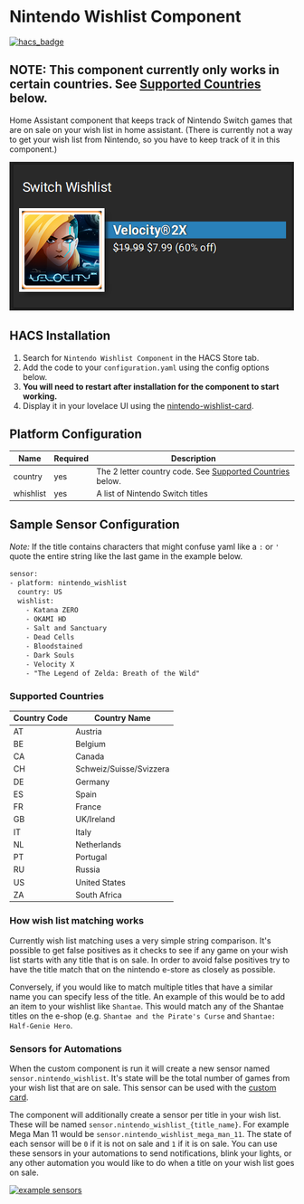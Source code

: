 # Nintendo Wishlist Component

[![hacs_badge](https://img.shields.io/badge/HACS-Default-orange.svg)](https://github.com/custom-components/hacs)

## NOTE: This component currently only works in certain countries.  See [Supported Countries](#supported-countries) below.

Home Assistant component that keeps track of Nintendo Switch games that are on
sale on your wish list in home assistant. (There is currently not a way to get your
wish list from Nintendo, so you have to keep track of it in this component.)

[![nitendo wishlist card](https://raw.githubusercontent.com/custom-cards/nintendo-wishlist-card/master/cover-art.png)](https://raw.githubusercontent.com/custom-cards/nintendo-wishlist-card/master/cover-art.png)

## HACS Installation

1. Search for `Nintendo Wishlist Component` in the HACS Store tab.
2. Add the code to your `configuration.yaml` using the config options below.
3. **You will need to restart after installation for the component to start working.**
4. Display it in your lovelace UI using the [nintendo-wishlist-card](https://github.com/custom-cards/nintendo-wishlist-card).

## Platform Configuration

|Name|Required|Description|
|-|-|-|
|country|yes|The 2 letter country code.  See [Supported Countries](#supported-countries) below.|
|whishlist|yes|A list of Nintendo Switch titles|

## Sample Sensor Configuration

*Note:* If the title contains characters that might confuse yaml like a `:` or `'` quote the entire string
like the last game in the example below.

    sensor:
    - platform: nintendo_wishlist
      country: US
      wishlist:
        - Katana ZERO
        - OKAMI HD
        - Salt and Sanctuary
        - Dead Cells
        - Bloodstained
        - Dark Souls
        - Velocity X
        - "The Legend of Zelda: Breath of the Wild"

### Supported Countries

|Country Code|Country Name|
|-|-|
|AT|Austria|
|BE|Belgium|
|CA|Canada|
|CH|Schweiz/Suisse/Svizzera|
|DE|Germany|
|ES|Spain|
|FR|France|
|GB|UK/Ireland|
|IT|Italy|
|NL|Netherlands|
|PT|Portugal|
|RU|Russia|
|US|United States|
|ZA|South Africa|


### How wish list matching works

Currently wish list matching uses a very simple string comparison.  It's
possible to get false positives as it checks to see if any game on your wish
list starts with any title that is on sale.  In order to avoid false positives
try to have the title match that on the nintendo e-store as closely as possible.

Conversely, if you would like to match multiple titles that have a similar name
you can specify less of the title.  An example of this would be to add an item
to your wishlist like `Shantae`.  This would match any of the Shantae titles on
the e-shop (e.g. `Shantae and the Pirate's Curse` and `Shantae: Half-Genie Hero`.

### Sensors for Automations

When the custom component is run it will create a new sensor named `sensor.nintendo_wishlist`.
It's state will be the total number of games from your wish list that are on sale.
This sensor can be used with the [custom card](https://github.com/custom-cards/nintendo-wishlist-card).

The component will additionally create a sensor per title in your wish list.  These
will be named `sensor.nintendo_wishlist_{title_name}`.  For example Mega Man 11
would be `sensor.nintendo_wishlist_mega_man_11`.  The state of each sensor will
be `0` if it is not on sale and `1` if it is on sale.  You can use these sensors
in your automations to send notifications, blink your lights, or any other
automation you would like to do when a title on your wish list goes on sale.

[![example sensors](https://raw.githubusercontent.com/custom-components/sensor.nintendo_wishlist/master/sensors.png)](https://raw.githubusercontent.com/custom-components/sensor.nintendo_wishlist/master/sensors.png)
